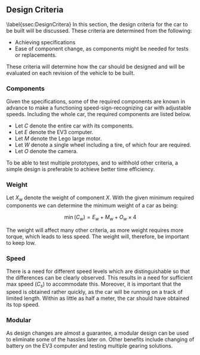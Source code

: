 ## Design Criteria
\label{ssec:DesignCritera}
In this section, the design criteria for the car to be built will be discussed. These criteria are determined from the following:

* Achieving specifications
* Ease of component change, as components might be needed for tests or replacements.

These criteria will determine how the car should be designed and will be evaluated on each revision of the vehicle to be built.

### Components
Given the specifications, some of the required components are known in advance to make a functioning speed-sign-recognizing car with adjustable speeds. Including the whole car, the required components are listed below.

* Let $C$ denote the entire car with its components.
* Let $E$ denote the EV3 computer.
* Let $M$ denote the Lego large motor.
* Let $W$ denote a single wheel including a tire, of which four are required.
* Let $O$ denote the camera.

To be able to test multiple prototypes, and to withhold other criteria, a simple design is preferable to achieve better time efficiency.

### Weight
Let $X_w$ denote the weight of component $X$. With the given minimum required components we can determine the minimum weight of a car as being:

$$\min(C_w) = E_w + M_w + O_w \times 4$$

The weight will affect many other criteria, as more weight requires more torque, which leads to less speed. The weight will, therefore, be important to keep low.

### Speed
There is a need for different speed levels which are distinguishable so that the differences can be clearly observed. This results in a need for sufficient max speed ($C_s$) to accommodate this.
Moreover, it is important that the speed is obtained rather quickly, as the car will be running on a track of limited length.
Within as little as half a meter, the car should have obtained its top speed.

### Modular
As design changes are almost a guarantee, a modular design can be used to eliminate some of the hassles later on. Other benefits include changing of battery on the EV3 computer and testing multiple gearing solutions.

